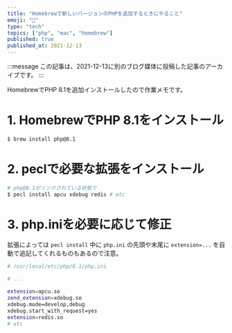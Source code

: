 ```yaml
---
title: "Homebrewで新しいバージョンのPHPを追加するときにやること"
emoji: "🐘"
type: "tech"
topics: ["php", "mac", "homebrew"]
published: true
published_at: 2021-12-13
---
```


:::message
この記事は、2021-12-13に別のブログ媒体に投稿した記事のアーカイブです。
:::

HomebrewでPHP 8.1を追加インストールしたので作業メモです。

# 1. HomebrewでPHP 8.1をインストール

```bash
$ brew install php@8.1
```

# 2. peclで必要な拡張をインストール

```bash
# php@8.1がリンクされている状態で
$ pecl install apcu xdebug redis # etc
```

# 3. php.iniを必要に応じて修正

拡張によっては `pecl install` 中に `php.ini` の先頭や末尾に `extension=...` を自動で追記してくれるものもあるので注意。

```bash
# /usr/local/etc/php/8.1/php.ini

# ...

extension=apcu.so
zend_extension=xdebug.so
xdebug.mode=develop,debug
xdebug.start_with_request=yes
extension=redis.so
# etc
```
